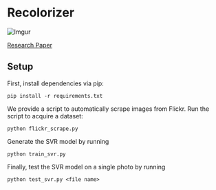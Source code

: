 # Recolorizer

![Imgur](https://i.imgur.com/HNee6oE.png)

[Research Paper](http://cs229.stanford.edu/proj2015/150_report.pdf)

## Setup

First, install dependencies via pip:

    pip install -r requirements.txt

We provide a script to automatically scrape images from Flickr. Run
the script to acquire a dataset:

    python flickr_scrape.py

Generate the SVR model by running

    python train_svr.py

Finally, test the SVR model on a single photo by running

    python test_svr.py <file name>
